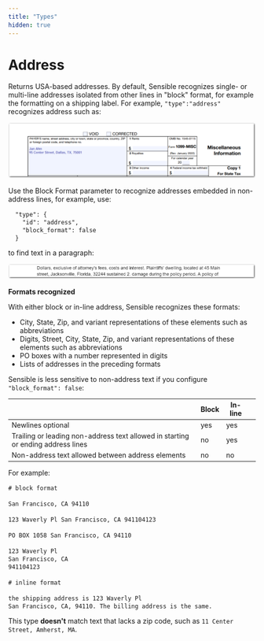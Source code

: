 ```yaml
---
title: "Types"
hidden: true
---
```



Address 
====
Returns USA-based addresses.  By default, Sensible recognizes  single- or multi-line addresses isolated from other lines in "block" format, for example the formatting on a shipping label. For example, `"type":"address"` recognizes address such as:

![Click to enlarge](https://raw.githubusercontent.com/sensible-hq/sensible-docs/main/readme-sync/assets/v0/images/final/type_address_block.png)

Use the Block Format parameter to recognize addresses embedded in non-address lines, for example, use:

      "type": {
        "id": "address",
        "block_format": false
      } 

to find text in a paragraph:

![Click to enlarge](https://raw.githubusercontent.com/sensible-hq/sensible-docs/main/readme-sync/assets/v0/images/final/type_address_paragraph.png)



**Formats recognized** 

With either block or in-line address, Sensible recognizes these formats: 

- City, State, Zip, and variant representations of these elements such as abbreviations
- Digits, Street, City, State, Zip, and variant representations of these elements such as abbreviations   
- PO boxes with a number represented in digits
- Lists of addresses in the preceding formats



Sensible is less sensitive to non-address text if you configure `"block_format": false`:

|                                                              | Block | In-line |      |
| ------------------------------------------------------------ | ----- | ------- | ---- |
| Newlines optional                                            | yes   | yes     |      |
| Trailing or leading non-address text allowed in starting or ending address lines | no    | yes     |      |
| Non-address text allowed between address elements            | no    | no      |      |

For example:

```123 Waverly Pl
# block format

San Francisco, CA 94110

123 Waverly Pl San Francisco, CA 941104123

PO BOX 1058 San Francisco, CA 94110

123 Waverly Pl
San Francisco, CA
941104123

# inline format

the shipping address is 123 Waverly Pl
San Francisco, CA, 94110. The billing address is the same. 

```

This type **doesn't** match text  that lacks a zip code, such as `11 Center Street, Amherst, MA`.







